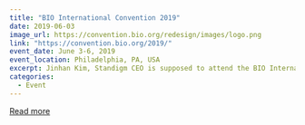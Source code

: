 ```yaml
---
title: "BIO International Convention 2019"
date: 2019-06-03
image_url: https://convention.bio.org/redesign/images/logo.png
link: "https://convention.bio.org/2019/"
event_date: June 3-6, 2019
event_location: Philadelphia, PA, USA
excerpt: Jinhan Kim, Standigm CEO is supposed to attend the BIO International Convention 2019.
categories:
  - Event
---
```


[Read more](https://convention.bio.org/2019/)
